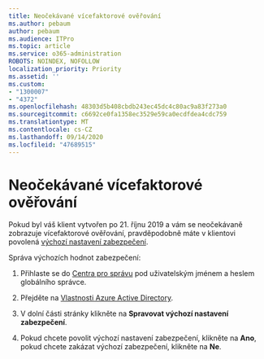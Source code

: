 ```yaml
---
title: Neočekávané vícefaktorové ověřování
ms.author: pebaum
author: pebaum
ms.audience: ITPro
ms.topic: article
ms.service: o365-administration
ROBOTS: NOINDEX, NOFOLLOW
localization_priority: Priority
ms.assetid: ''
ms.custom:
- "1300007"
- "4372"
ms.openlocfilehash: 48303d5b408cbdb243ec45dc4c80ac9a83f273a0
ms.sourcegitcommit: c6692ce0fa1358ec3529e59ca0ecdfdea4cdc759
ms.translationtype: MT
ms.contentlocale: cs-CZ
ms.lasthandoff: 09/14/2020
ms.locfileid: "47689515"
---
```

# <a name="unexpected-multi-factor-authentication"></a>Neočekávané vícefaktorové ověřování

Pokud byl váš klient vytvořen po 21. říjnu 2019 a vám se neočekávaně zobrazuje vícefaktorové ověřování, pravděpodobně máte v klientovi povolená [výchozí nastavení zabezpečení](https://aka.ms/securitydefaults). 

Správa výchozích hodnot zabezpečení:

1. Přihlaste se do [Centra pro správu](https://go.microsoft.com/fwlink/p/?linkid=834822) pod uživatelským jménem a heslem globálního správce.

2. Přejděte na [Vlastnosti Azure Active Directory](https://portal.azure.com/#blade/Microsoft_AAD_IAM/ActiveDirectoryMenuBlade/Properties).

3. V dolní části stránky klikněte na **Spravovat výchozí nastavení zabezpečení**.

4. Pokud chcete povolit výchozí nastavení zabezpečení, klikněte na **Ano**, pokud chcete zakázat výchozí zabezpečení, klikněte na **Ne**.
